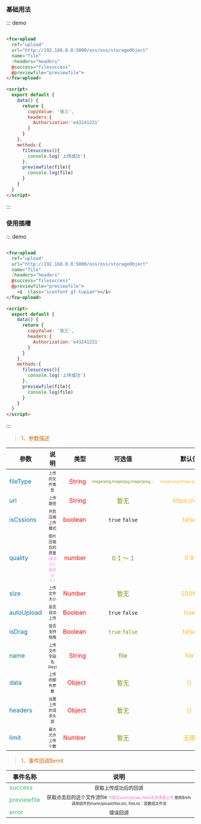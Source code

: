 ### 基础用法

<div class="demo-block">
  <div class="fcw-uplaodDemo">
    <fcw-upload 
      ref="upload"
      url="http://192.168.0.8:5000/oss/oss/storageObject"
      name="file"
      :headers="headers"
      @success="filesuccess"
      @previewfile="previewfile">
    </fcw-upload>
  </div> 
  
  <script>
    export default {
      data() {
        return {
          copyValue: '张三',
          headers:{
            Authorization:'e43241231'
          }
        }
      },
      methods:{
        filesuccess(){
          console.log('上传成功')
        },
        previewfile(file){
          this.$message({
            type:'success',
            message:'假装上传成功！到自己项目请更换好的请求接口'
          })
          console.log(file)
        }
      }
    }
    </script>
</div>

::: demo

```html

<fcw-upload 
  ref="upload"
  url="http://192.168.0.8:5000/oss/oss/storageObject"
  name="file"
  :headers="headers"
  @success="filesuccess"
  @previewfile="previewfile">
</fcw-upload>
  
<script>
  export default {
    data() {
      return {
        copyValue: '张三',
        headers:{
          Authorization:'e43241231'
        }
      }
    },
    methods:{
      filesuccess(){
        console.log('上传成功')
      },
      previewfile(file){
        console.log(file)
      }
    }
  }
</script>
```
:::

### 使用插槽

<div class="demo-block">
  <div class="fcw-uplaodDemo">
    <fcw-upload 
      ref="upload"
      url="http://192.168.0.8:5000/oss/oss/storageObject"
      name="file"
      :headers="headers"
      @success="filesuccess"
      @previewfile="previewfile">
       <i  class="iconfont gf-tupian upload_6BA9DC"></i>
    </fcw-upload>
  </div> 
</div>

::: demo

```html

<fcw-upload 
  ref="upload"
  url="http://192.168.0.8:5000/oss/oss/storageObject"
  name="file"
  :headers="headers"
  @success="filesuccess"
  @previewfile="previewfile">
    <i  class="iconfont gf-tupian"></i>
</fcw-upload>
  
<script>
  export default {
    data() {
      return {
        copyValue: '张三',
        headers:{
          Authorization:'e43241231'
        }
      }
    },
    methods:{
      filesuccess(){
        console.log('上传成功')
      },
      previewfile(file){
        console.log(file)
      }
    }
  }
</script>
```
:::

> <font color=#CD6600>1、参数描述</font>

参数|说明|类型|可选值|默认值
---|:--:|--:|:--:|:--:|
<font color=#0077AA>fileType</font>|<font  size=1>上传的文件类型</font>|<font color=red>String</font>| <font size=1 color=#669900>image/png,image/jpg,image/jpeg....</font>|<font color=#FFB90F size=1>image/png,image/jpg,image/jpeg</font>
<font color=#0077AA>url</font>|<font  size=1>上传路径</font>|<font color=red>String</font>|<font color=#669900>暂无</font>|<font color=#FFB90F>https://xxxx</font>
<font color=#0077AA>isCssions</font>|<font  size=1>开启压缩上传模式</font>|<font color=red>boolean</font>|``` true ``` ``` false ```|<font color=#FFB90F>false</font>
<font color=#0077AA>quality</font>|<font  size=1>图片压缩后的质量 <font color=#FF83FA>/最高为1最低为0.1</font> </font>|<font color=red>number</font>|<font color=#669900>0.1 ～ 1</font>|<font color=#FFB90F>0.8</font>
<font color=#0077AA>size</font>|<font  size=1>上传文件大小</font>|<font color=red>Number</font>|<font color=#669900>暂无</font>|<font color=#FFB90F>100M</font>
<font color=#0077AA> autoUpload </font> | <font  size=1> 是否自动上传 </font> | <font color=red> Boolean </font> | ``` true ``` ``` false ``` | <font color=#FFB90F> true </font>
<font color=#0077AA> isDrag </font> | <font  size=1> 是否支持拖拽 </font> | <font color=red> Boolean </font> | <font color=#669900>  ``` true ``` ``` false ```</font> | <font color=#FFB90F> false </font> 
<font color=#0077AA> name </font> | <font  size=1> 上传文件字段名(key) </font> | <font color=red> String </font> | <font color=#669900> file </font> | <font color=#FFB90F> file  </font> 
<font color=#0077AA> data </font> | <font  size=1> 上传的额外参数 </font> | <font color=red> Object </font> | <font color=#669900>  暂无</font> | <font color=#FFB90F> {} </font> 
<font color=#0077AA> headers </font> | <font size=1> 设置上传的请求头部 </font> | <font color=red> Object </font> | <font color=#669900> 暂无 </font> | <font color=#FFB90F> {} </font> 
<font color=#0077AA> limit </font> | <font size=1> 最大允许上传个数</font> | <font color=red> Number </font> | <font color=#669900> 暂无 </font> | <font color=#FFB90F> 无限 </font> 

> <font color=#CD6600>1、事件回调$emit</font>

事件名称|说明 |
-----|:--:|
<font color=#42b983>success</font> | <font  size=2> 获取上传成功后的回调 </font>
<font color=#42b983>previewfile</font> | <font size=2> 获取点击后的这个文件流file </font> <font color=#FF69B4 size=1> 可配合autoUpload=false实现多图上传 </font>   <font size=1> 使用$refs调用组件的moreUpload(fileList); fileList：是数组文件流 </font>
<font color=#42b983>error</font> | <font  size=2> 错误回调 </font>